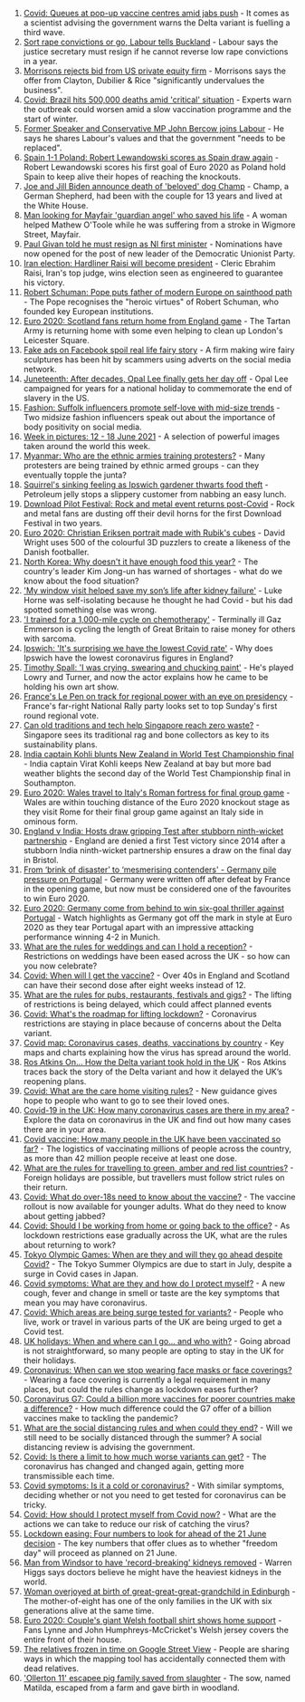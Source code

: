 1. [Covid: Queues at pop-up vaccine centres amid jabs push](https://www.bbc.co.uk/news/uk-57540820) - It comes as a scientist advising the government warns the Delta variant is fuelling a third wave.
2. [Sort rape convictions or go, Labour tells Buckland](https://www.bbc.co.uk/news/uk-politics-57542194) - Labour says the justice secretary must resign if he cannot reverse low rape convictions in a year.
3. [Morrisons rejects bid from US private equity firm](https://www.bbc.co.uk/news/uk-57541617) - Morrisons says the offer from Clayton, Dubilier & Rice "significantly undervalues the business".
4. [Covid: Brazil hits 500,000 deaths amid 'critical' situation](https://www.bbc.co.uk/news/world-latin-america-57541794) - Experts warn the outbreak could worsen amid a slow vaccination programme and the start of winter.
5. [Former Speaker and Conservative MP John Bercow joins Labour](https://www.bbc.co.uk/news/uk-politics-57541836) - He says he shares Labour's values and that the government "needs to be replaced".
6. [Spain 1-1 Poland: Robert Lewandowski scores as Spain draw again](https://www.bbc.co.uk/sport/football/51197624) - Robert Lewandowski scores his first goal of Euro 2020 as Poland hold Spain to keep alive their hopes of reaching the knockouts.
7. [Joe and Jill Biden announce death of 'beloved' dog Champ](https://www.bbc.co.uk/news/world-us-canada-57541044) - Champ, a German Shepherd, had been with the couple for 13 years and lived at the White House.
8. [Man looking for Mayfair 'guardian angel' who saved his life](https://www.bbc.co.uk/news/uk-england-london-57527492) - A woman helped Mathew O'Toole while he was suffering from a stroke in Wigmore Street, Mayfair.
9. [Paul Givan told he must resign as NI first minister](https://www.bbc.co.uk/news/uk-northern-ireland-57538844) - Nominations have now opened for the post of new leader of the Democratic Unionist Party.
10. [Iran election: Hardliner Raisi will become president](https://www.bbc.co.uk/news/world-middle-east-57537027) - Cleric Ebrahim Raisi, Iran's top judge, wins election seen as engineered to guarantee his victory.
11. [Robert Schuman: Pope puts father of modern Europe on sainthood path](https://www.bbc.co.uk/news/world-europe-57534918) - The Pope recognises the "heroic virtues" of Robert Schuman, who founded key European institutions.
12. [Euro 2020: Scotland fans return home from England game](https://www.bbc.co.uk/news/uk-scotland-57541883) - The Tartan Army is returning home with some even helping to clean up London's Leicester Square.
13. [Fake ads on Facebook spoil real life fairy story](https://www.bbc.co.uk/news/business-57487193) - A firm making wire fairy sculptures has been hit by scammers using adverts on the social media network.
14. [Juneteenth: After decades, Opal Lee finally gets her day off](https://www.bbc.co.uk/news/world-us-canada-57536944) - Opal Lee campaigned for years for a national holiday to commemorate the end of slavery in the US.
15. [Fashion: Suffolk influencers promote self-love with mid-size trends](https://www.bbc.co.uk/news/uk-england-suffolk-57489688) - Two midsize fashion influencers speak out about the importance of body positivity on social media.
16. [Week in pictures: 12 - 18 June 2021](https://www.bbc.co.uk/news/in-pictures-57513084) - A selection of powerful images taken around the world this week.
17. [Myanmar: Who are the ethnic armies training protesters?](https://www.bbc.co.uk/news/world-asia-57523916) - Many protesters are being trained by ethnic armed groups - can they eventually topple the junta?
18. [Squirrel's sinking feeling as Ipswich gardener thwarts food theft](https://www.bbc.co.uk/news/uk-england-suffolk-57519080) - Petroleum jelly stops a slippery customer from nabbing an easy lunch.
19. [Download Pilot Festival: Rock and metal event returns post-Covid](https://www.bbc.co.uk/news/uk-england-leicestershire-57532161) - Rock and metal fans are dusting off their devil horns for the first Download Festival in two years.
20. [Euro 2020: Christian Eriksen portrait made with Rubik's cubes](https://www.bbc.co.uk/news/uk-england-leeds-57532207) - David Wright uses 500 of the colourful 3D puzzlers to create a likeness of the Danish footballer.
21. [North Korea: Why doesn't it have enough food this year?](https://www.bbc.co.uk/news/57524614) - The country's leader Kim Jong-un has warned of shortages - what do we know about the food situation?
22. ['My window visit helped save my son’s life after kidney failure'](https://www.bbc.co.uk/news/uk-scotland-edinburgh-east-fife-57525784) - Luke Horne was self-isolating because he thought he had Covid - but his dad spotted something else was wrong.
23. ['I trained for a 1,000-mile cycle on chemotherapy'](https://www.bbc.co.uk/news/uk-57491649) - Terminally ill Gaz Emmerson is cycling the length of Great Britain to raise money for others with sarcoma.
24. [Ipswich: 'It's surprising we have the lowest Covid rate'](https://www.bbc.co.uk/news/uk-england-suffolk-57510280) - Why does Ipswich have the lowest coronavirus figures in England?
25. [Timothy Spall: 'I was crying, swearing and chucking paint'](https://www.bbc.co.uk/news/entertainment-arts-57484401) - He's played Lowry and Turner, and now the actor explains how he came to be holding his own art show.
26. [France's Le Pen on track for regional power with an eye on presidency](https://www.bbc.co.uk/news/world-europe-57523467) - France's far-right National Rally party looks set to top Sunday's first round regional vote.
27. [Can old traditions and tech help Singapore reach zero waste?](https://www.bbc.co.uk/news/business-57484499) - Singapore sees its traditional rag and bone collectors as key to its sustainability plans.
28. [India captain Kohli blunts New Zealand in World Test Championship final](https://www.bbc.co.uk/sport/cricket/57538253) - India captain Virat Kohli keeps New Zealand at bay but more bad weather blights the second day of the World Test Championship final in Southampton.
29. [Euro 2020: Wales travel to Italy's Roman fortress for final group game](https://www.bbc.co.uk/sport/football/51197631) - Wales are within touching distance of the Euro 2020 knockout stage as they visit Rome for their final group game against an Italy side in ominous form.
30. [England v India: Hosts draw gripping Test after stubborn ninth-wicket partnership](https://www.bbc.co.uk/sport/cricket/57540243) - England are denied a first Test victory since 2014 after a stubborn India ninth-wicket partnership ensures a draw on the final day in Bristol.
31. [From ‘brink of disaster’ to ‘mesmerising contenders' - Germany pile pressure on Portugal](https://www.bbc.co.uk/sport/football/57542157) - Germany were written off after defeat by France in the opening game, but now must be considered one of the favourites to win Euro 2020.
32. [Euro 2020: Germany come from behind to win six-goal thriller against Portugal](https://www.bbc.co.uk/sport/av/football/57541683) - Watch highlights as Germany got off the mark in style at Euro 2020 as they tear Portugal apart with an impressive attacking performance winning 4-2 in Munich.
33. [What are the rules for weddings and can I hold a reception?](https://www.bbc.co.uk/news/explainers-52811509) - Restrictions on weddings have been eased across the UK - so how can you now celebrate?
34. [Covid: When will I get the vaccine?](https://www.bbc.co.uk/news/health-55045639) - Over 40s in England and Scotland can have their second dose after eight weeks instead of 12.
35. [What are the rules for pubs, restaurants, festivals and gigs?](https://www.bbc.co.uk/news/business-52977388) - The lifting of restrictions is being delayed, which could affect planned events
36. [Covid: What's the roadmap for lifting lockdown?](https://www.bbc.co.uk/news/explainers-52530518) - Coronavirus restrictions are staying in place because of concerns about the Delta variant.
37. [Covid map: Coronavirus cases, deaths, vaccinations by country](https://www.bbc.co.uk/news/world-51235105) - Key maps and charts explaining how the virus has spread around the world.
38. [Ros Atkins On… How the Delta variant took hold in the UK](https://www.bbc.co.uk/news/health-57532764) - Ros Atkins traces back the story of the Delta variant and how it delayed the UK’s reopening plans.
39. [Covid: What are the care home visiting rules?](https://www.bbc.co.uk/news/explainers-53503712) - New guidance gives hope to people who want to go to see their loved ones.
40. [Covid-19 in the UK: How many coronavirus cases are there in my area?](https://www.bbc.co.uk/news/uk-51768274) - Explore the data on coronavirus in the UK and find out how many cases there are in your area.
41. [Covid vaccine: How many people in the UK have been vaccinated so far?](https://www.bbc.co.uk/news/health-55274833) - The logistics of vaccinating millions of people across the country, as more than 42 million people receive at least one dose.
42. [What are the rules for travelling to green, amber and red list countries?](https://www.bbc.co.uk/news/explainers-52544307) - Foreign holidays are possible, but travellers must follow strict rules on their return.
43. [Covid: What do over-18s need to know about the vaccine?](https://www.bbc.co.uk/news/health-57273875) - The vaccine rollout is now available for younger adults. What do they need to know about getting jabbed?
44. [Covid: Should I be working from home or going back to the office?](https://www.bbc.co.uk/news/business-52567567) - As lockdown restrictions ease gradually across the UK, what are the rules about returning to work?
45. [Tokyo Olympic Games: When are they and will they go ahead despite Covid?](https://www.bbc.co.uk/news/world-asia-57240044) - The Tokyo Summer Olympics are due to start in July, despite a surge in Covid cases in Japan.
46. [Covid symptoms: What are they and how do I protect myself?](https://www.bbc.co.uk/news/health-51048366) - A new cough, fever and change in smell or taste are the key symptoms that mean you may have coronavirus.
47. [Covid: Which areas are being surge tested for variants?](https://www.bbc.co.uk/news/explainers-54872039) - People who live, work or travel in various parts of the UK are being urged to get a Covid test.
48. [UK holidays: When and where can I go... and who with?](https://www.bbc.co.uk/news/explainers-52646738) - Going abroad is not straightforward, so many people are opting to stay in the UK for their holidays.
49. [Coronavirus: When can we stop wearing face masks or face coverings?](https://www.bbc.co.uk/news/health-51205344) - Wearing a face covering is currently a legal requirement in many places, but could the rules change as lockdown eases further?
50. [Coronavirus G7: Could a billion more vaccines for poorer countries make a difference?](https://www.bbc.co.uk/news/57427877) - How much difference could the G7 offer of a billion vaccines make to tackling the pandemic?
51. [What are the social distancing rules and when could they end?](https://www.bbc.co.uk/news/uk-51506729) - Will we still need to be socially distanced through the summer? A social distancing review is advising the government.
52. [Covid: Is there a limit to how much worse variants can get?](https://www.bbc.co.uk/news/health-57431420) - The coronavirus has changed and changed again, getting more transmissible each time.
53. [Covid symptoms: Is it a cold or coronavirus?](https://www.bbc.co.uk/news/health-54145299) - With similar symptoms, deciding whether or not you need to get tested for coronavirus can be tricky.
54. [Covid: How should I protect myself from Covid now?](https://www.bbc.co.uk/news/health-57087517) - What are the actions we can take to reduce our risk of catching the virus?
55. [Lockdown easing: Four numbers to look for ahead of the 21 June decision](https://www.bbc.co.uk/news/57403888) - The key numbers that offer clues as to whether "freedom day" will proceed as planned on 21 June.
56. [Man from Windsor to have 'record-breaking' kidneys removed](https://www.bbc.co.uk/news/uk-england-berkshire-57513054) - Warren Higgs says doctors believe he might have the heaviest kidneys in the world.
57. [Woman overjoyed at birth of great-great-great-grandchild in Edinburgh](https://www.bbc.co.uk/news/uk-scotland-edinburgh-east-fife-57497765) - The mother-of-eight has one of the only families in the UK with six generations alive at the same time.
58. [Euro 2020: Couple's giant Welsh football shirt shows home support](https://www.bbc.co.uk/news/uk-wales-57475275) - Fans Lynne and John Humphreys-McCricket's Welsh jersey covers the entire front of their house.
59. [The relatives frozen in time on Google Street View](https://www.bbc.co.uk/news/technology-57511055) - People are sharing ways in which the mapping tool has accidentally connected them with dead relatives.
60. ['Ollerton 11' escapee pig family saved from slaughter](https://www.bbc.co.uk/news/uk-england-nottinghamshire-57518634) - The sow, named Matilda, escaped from a farm and gave birth in woodland.
